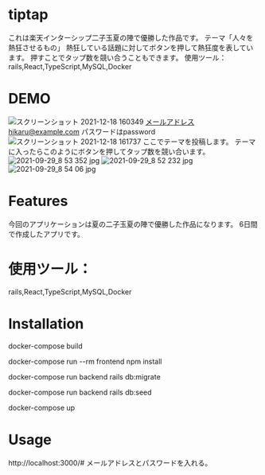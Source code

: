 

# tiptap
これは楽天インターシップ二子玉夏の陣で優勝した作品です。
テーマ「人々を熱狂させるもの」
熱狂している話題に対してボタンを押して熱狂度を表しています。
押すことでタップ数を競い合うこともできます。
使用ツール：rails,React,TypeScript,MySQL,Docker


# DEMO

![スクリーンショット 2021-12-18 160349](https://user-images.githubusercontent.com/69001166/146632662-306410f6-2a61-4c56-97f2-255026b7e3d2.png)
メールアドレスhikaru@example.com
パスワードはpassword
![スクリーンショット 2021-12-18 161737](https://user-images.githubusercontent.com/69001166/146633007-7902ae96-2859-4aa5-99ec-5890c2f86384.png)
ここでテーマを投稿します。
テーマに入ったらこのようにボタンを押してタップ数を競い合います。
![2021-09-29_8 53 352 jpg](https://user-images.githubusercontent.com/69001166/146633051-b12bd0b2-86fb-4109-b226-23a9d75d730b.png)
![2021-09-29_8 52 232 jpg](https://user-images.githubusercontent.com/69001166/146633053-6bc21880-c53d-4ae0-8fcb-b22e9899b177.png)
![2021-09-29_8 54 06 jpg](https://user-images.githubusercontent.com/69001166/146633054-1288b73d-2490-4be4-b5ac-ff31f3e355be.png)

# Features

今回のアプリケーションは夏の二子玉夏の陣で優勝した作品になります。
6日間で作成したアプリです。

# 使用ツール：
rails,React,TypeScript,MySQL,Docker


# Installation

docker-compose build

docker-compose run --rm frontend npm install

docker-compose run backend rails db:migrate

docker-compose run backend rails db:seed

docker-compose up

# Usage

http://localhost:3000/#
メールアドレスとパスワードを入れる。

